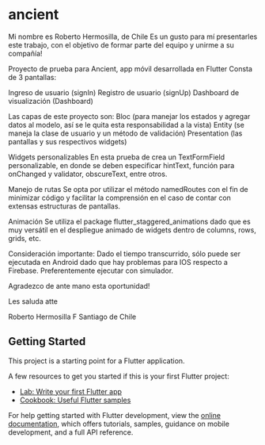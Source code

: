 # ancient

Mi nombre es Roberto Hermosilla, de Chile Es un gusto para mí presentarles este trabajo, con el objetivo de formar parte del equipo y unirme a su compañía!

Proyecto de prueba para Ancient, app móvil desarrollada en Flutter Consta de 3 pantallas:

Ingreso de usuario (signIn) Registro de usuario (signUp) Dashboard de visualización (Dashboard)

Las capas de este proyecto son: Bloc (para manejar los estados y agregar datos al modelo, así se le quita esta responsabilidad a la vista) Entity (se maneja la clase de usuario y un método de validación) Presentation (las pantallas y sus respectivos widgets)

Widgets personalizables En esta prueba de crea un TextFormField personalizable, en donde se deben especificar hintText, función para onChanged y validator, obscureText, entre otros.

Manejo de rutas Se opta por utilizar el método namedRoutes con el fin de minimizar código y facilitar la comprensión en el caso de contar con extensas estructuras de pantallas.

Animación Se utiliza el package flutter_staggered_animations dado que es muy versátil en el despliegue animado de widgets dentro de columns, rows, grids, etc.

Consideración importante: Dado el tiempo transcurrido, sólo puede ser ejecutada en Android dado que hay problemas para IOS respecto a Firebase. Preferentemente ejecutar con simulador.

Agradezco de ante mano esta oportunidad!

Les saluda atte

Roberto Hermosilla F Santiago de Chile

## Getting Started

This project is a starting point for a Flutter application.

A few resources to get you started if this is your first Flutter project:

- [Lab: Write your first Flutter app](https://docs.flutter.dev/get-started/codelab)
- [Cookbook: Useful Flutter samples](https://docs.flutter.dev/cookbook)

For help getting started with Flutter development, view the
[online documentation](https://docs.flutter.dev/), which offers tutorials,
samples, guidance on mobile development, and a full API reference.
